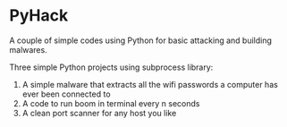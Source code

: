 # PyHack
A couple of simple codes using Python for basic attacking and building malwares.

Three simple Python projects using subprocess library:
01. A simple malware that extracts all the wifi passwords a computer has ever been connected to
02. A code to run boom in terminal every n seconds
03. A clean port scanner for any host you like
